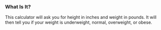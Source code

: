 ### What Is It?

This calculator will ask you for height in inches and weight in pounds. It will then tell you if your weight is underweight, normal, overweight, or obese.